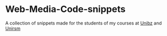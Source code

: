 # Web-Media-Code-snippets
A collection of snippets made for the students of my courses at <a href="https://www.unibz.it/it/faculties/design-art/academic-staff/person/9836-matteo-maria-moretti" target="_blank">Unibz</a> and <a href="http://disegnoindustriale.unirsm.sm/it/persone/docenti/matteo-moretti_48_190.htm" target="_blank">Unirsm</a>

